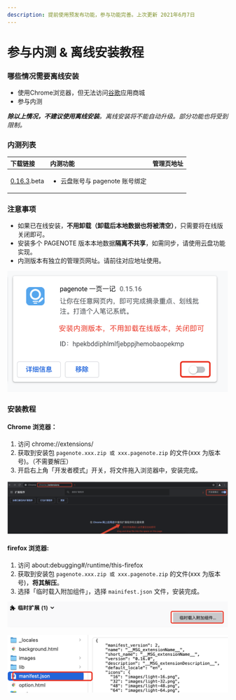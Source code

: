 ```yaml
---
description: 提前使用预发布功能，参与功能完善。上次更新 2021年6月7日
---
```


# 参与内测 & 离线安装教程

### 哪些情况需要离线安装

* 使用Chrome浏览器，但无法访问[谷歌](https://chrome.google.com/webstore/detail/pagenotehighlight-and-ann/hpekbddiphlmlfjebppjhemobaopekmp?utm_source=chrome-ntp-icon)应用商城
* 参与内测

_**除以上情况，不建议使用离线安装**。离线安装将不能自动升级。部分功能也将受到限制。_

### 内测列表

<table>
  <thead>
    <tr>
      <th style="text-align:left">&#x4E0B;&#x8F7D;&#x94FE;&#x63A5;</th>
      <th style="text-align:left">&#x5185;&#x6D4B;&#x529F;&#x80FD;</th>
      <th style="text-align:left">&#x7BA1;&#x7406;&#x9875;&#x5730;&#x5740;</th>
    </tr>
  </thead>
  <tbody>
    <tr>
      <td style="text-align:left"><a href="https://pagenote.logike.cn/download/pagenote.0.16.3.beta.zip">0.16.3</a>.beta</td>
      <td
      style="text-align:left">
        <ul>
          <li>&#x4E91;&#x76D8;&#x8D26;&#x53F7;&#x4E0E; pagenote &#x8D26;&#x53F7;&#x7ED1;&#x5B9A;</li>
        </ul>
        </td>
        <td style="text-align:left"></td>
    </tr>
  </tbody>
</table>

### 注意事项

* 如果已在线安装，**不用卸载（卸载后本地数据也将被清空）**，只需要将在线版关闭即可。
* 安装多个 PAGENOTE 版本本地数据**隔离不共享**，如需同步，请使用云盘功能实现。
* 内测版本有独立的管理页网址。请前往对应地址使用。

![](../.gitbook/assets/image%20%2819%29.png)

### 安装教程

#### Chrome 浏览器：

1. 访问 chrome://extensions/ 
2. 获取到安装包 `pagenote.xxx.zip 或 xxx.pagenote.zip` 的文件\(xxx 为版本号\)。（不需要解压）
3. 开启右上角「开发者模式」开关，将文件拖入浏览器中，安装完成。

![](../.gitbook/assets/image%20%2818%29.png)

#### firefox 浏览器:

1. 访问 about:debugging\#/runtime/this-firefox
2. 获取到安装包 `pagenote.xxx.zip 或 xxx.pagenote.zip` 的文件\(xxx 为版本号\)，**将其解压**。
3. 选择「临时载入附加组件」，选择 `mainifest.json` 文件，安装完成。

![](../.gitbook/assets/image%20%2822%29.png)

![&#x5B89;&#x88C5;&#x5185;&#x6D4B;&#x7248;&#x524D;&#xFF0C;&#x8BF7;&#x5148;&#x7981;&#x7528;&#x5728;&#x7EBF;&#x5B89;&#x88C5;&#x7248;&#x672C;](../.gitbook/assets/image%20%2821%29.png)

